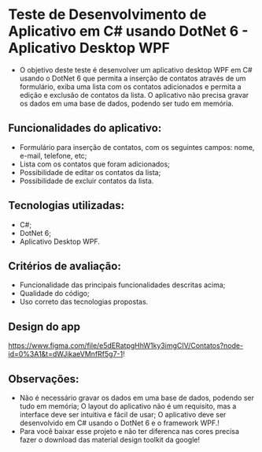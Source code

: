 # Teste de Desenvolvimento de Aplicativo em C# usando DotNet 6 - Aplicativo Desktop WPF
- O objetivo deste teste é desenvolver um aplicativo desktop WPF em C# usando o DotNet 6 que permita a inserção de contatos através de um formulário, exiba uma lista com os contatos adicionados e permita a edição e exclusão de contatos da lista. O aplicativo não precisa gravar os dados em uma base de dados, podendo ser tudo em memória.

## Funcionalidades do aplicativo:
- Formulário para inserção de contatos, com os seguintes campos: nome, e-mail, telefone, etc;
- Lista com os contatos que foram adicionados;
- Possibilidade de editar os contatos da lista;
- Possibilidade de excluir contatos da lista.
## Tecnologias utilizadas:
- C#;
- DotNet 6;
- Aplicativo Desktop WPF.
## Critérios de avaliação:
- Funcionalidade das principais funcionalidades descritas acima;
- Qualidade do código;
- Uso correto das tecnologias propostas.
## Design do app
https://www.figma.com/file/e5dERatpgHhW1ky3imgCIV/Contatos?node-id=0%3A1&t=dWJikaeVMnfRf5g7-1!

## Observações:
* Não é necessário gravar os dados em uma base de dados, podendo ser tudo em memória;
O layout do aplicativo não é um requisito, mas a interface deve ser intuitiva e fácil de usar;
O aplicativo deve ser desenvolvido em C# usando o DotNet 6 e o framework WPF.!
* Para você baixar esse projeto e não ter diferenca nas cores precisa fazer o download das material design toolkit da google!
